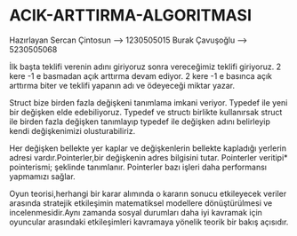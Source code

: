 # ACIK-ARTTIRMA-ALGORITMASI

Hazırlayan
Sercan Çintosun --> 1230505015
Burak Çavuşoğlu --> 5230505068

İlk başta teklifi verenin  adını giriyoruz sonra vereceğimiz teklifi giriyoruz.
2 kere -1 e basmadan açık arttırma devam ediyor.
2 kere -1 e basınca  açık arttırma biter ve teklifi yapanın adı ve ödeyeceği miktar yazar.

Struct bize birden fazla değişkeni tanımlama imkani veriyor.
Typedef ile yeni bir değişken elde edebiliyoruz.
Typedef ve structı birlikte kullanırsak struct ile birden fazla değişken tanımlayıp typedef ile değişken adını belirleyip kendi değişkenimizi olusturabiliriz.

Her değişken bellekte yer kaplar ve değişkenlerin bellekte kapladığı yerlerin adresi vardır.Pointerler,bir değişkenin adres bilgisini tutar.
Pointerler veritipi* pointerismi; şeklinde tanımlanır.
Pointerler bazı işleri daha performansı yapmamızı sağlar.

Oyun teorisi,herhangi bir karar alımında o kararın sonucu etkileyecek veriler arasında stratejik etkileşimin matematiksel modellere dönüştürülmesi ve incelenmesidir.Aynı zamanda sosyal durumları daha iyi kavramak için  oyuncular arasındaki etkileşimleri kavramaya yönelik teorik bir bakış açısıdır.


